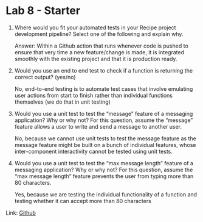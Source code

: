 # Lab 8 - Starter

1) Where would you fit your automated tests in your Recipe project development pipeline? Select one of the following and explain why.
   
   Answer: Within a Github action that runs whenever code is pushed to ensure that very time a new feature/change is made, it is integrated smoothly with the existing project and that it is production ready.

2) Would you use an end to end test to check if a function is returning the correct output? (yes/no)

    No, end-to-end testing is to automate test cases that involve emulating user actions from start to finish rather than individual functions themselves (we do that in unit testing)

3) Would you use a unit test to test the “message” feature of a messaging application? Why or why not? For this question, assume the “message” feature allows a user to write and send a message to another user.

    No, because we cannot use unit tests to test the message feature as the message feature might be built on a bunch of individual features, whose inter-component interactivity cannot be tested using unit tests.

4) Would you use a unit test to test the “max message length” feature of a messaging application? Why or why not? For this question, assume the “max message length” feature prevents the user from typing more than 80 characters.

    Yes, because we are testing the individual functionality of a function and testing whether it can accept more than 80 characters

Link: [Github](https://mohakvni.github.io/Lab8_Starter/)